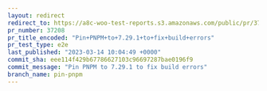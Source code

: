 ```yaml
---
layout: redirect
redirect_to: https://a8c-woo-test-reports.s3.amazonaws.com/public/pr/37208/e2e/index.html
pr_number: 37208
pr_title_encoded: "Pin+PNPM+to+7.29.1+to+fix+build+errors"
pr_test_type: e2e
last_published: "2023-03-14 10:04:49 +0000"
commit_sha: eee114f429b67786627103c96697287bae0196f9
commit_message: "Pin PNPM to 7.29.1 to fix build errors"
branch_name: pin-pnpm
---
```

